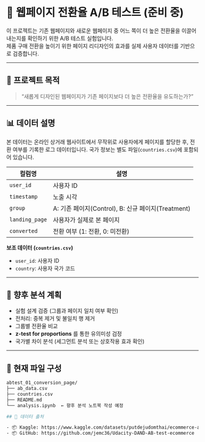 # 🔄 웹페이지 전환율 A/B 테스트 (준비 중)

이 프로젝트는 기존 웹페이지와 새로운 웹페이지 중 어느 쪽이 더 높은 전환율을 이끌어내는지를 확인하기 위한 A/B 테스트 실험입니다.  
제품 구매 전환을 높이기 위한 페이지 리디자인의 효과를 실제 사용자 데이터를 기반으로 검증합니다.

---

## 📌 프로젝트 목적

> “새롭게 디자인된 웹페이지가 기존 페이지보다 더 높은 전환율을 유도하는가?”

---

## 📊 데이터 설명

본 데이터는 온라인 상거래 웹사이트에서 무작위로 사용자에게 페이지를 할당한 후, 전환 여부를 기록한 로그 데이터입니다. 국가 정보는 별도 파일(`countries.csv`)에 포함되어 있습니다.

| 컬럼명 | 설명 |
|--------|------|
| `user_id` | 사용자 ID |
| `timestamp` | 노출 시각 |
| `group` | A: 기존 페이지(Control), B: 신규 페이지(Treatment) |
| `landing_page` | 사용자가 실제로 본 페이지 |
| `converted` | 전환 여부 (1: 전환, 0: 미전환) |

**보조 데이터 (`countries.csv`)**  
- `user_id`: 사용자 ID  
- `country`: 사용자 국가 코드

---

## 🧪 향후 분석 계획

- 실험 설계 검증 (그룹과 페이지 일치 여부 확인)
- 전처리: 중복 제거 및 불일치 행 제거
- 그룹별 전환율 비교
- **z-test for proportions** 를 통한 유의미성 검정
- 국가별 차이 분석 (세그먼트 분석 또는 상호작용 효과 확인)

---

## 📂 현재 파일 구성

```bash
abtest_01_conversion_page/
├── ab_data.csv
├── countries.csv
├── README.md
└── analysis.ipynb  ← 향후 분석 노트북 작성 예정

## 📌 데이터 출처

- 📦 Kaggle: https://www.kaggle.com/datasets/putdejudomthai/ecommerce-ab-testing-2022-dataset1
- 📦 GitHub: https://github.com/jemc36/Udacity-DAND-AB-test-ecommerce
